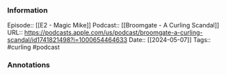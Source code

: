 ### Information

Episode:: [[E2 - Magic Mike]]
Podcast:: [[Broomgate - A Curling Scandal]]
URL:: https://podcasts.apple.com/us/podcast/broomgate-a-curling-scandal/id1741821498?i=1000654464633
Date:: [[2024-05-07]]
Tags:: #curling
#podcast


### Annotations

